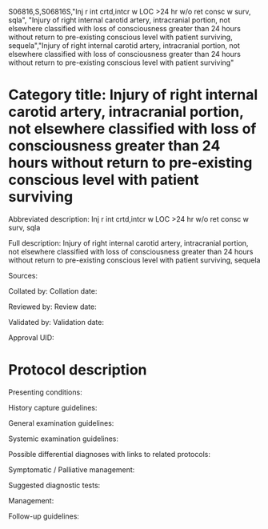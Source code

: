 S06816,S,S06816S,"Inj r int crtd,intcr w LOC >24 hr w/o ret consc w surv, sqla", "Injury of right internal carotid artery, intracranial portion, not elsewhere classified with loss of consciousness greater than 24 hours without return to pre-existing conscious level with patient surviving, sequela","Injury of right internal carotid artery, intracranial portion, not elsewhere classified with loss of consciousness greater than 24 hours without return to pre-existing conscious level with patient surviving"
# Category title: Injury of right internal carotid artery, intracranial portion, not elsewhere classified with loss of consciousness greater than 24 hours without return to pre-existing conscious level with patient surviving

Abbreviated description: Inj r int crtd,intcr w LOC >24 hr w/o ret consc w surv, sqla

Full description: Injury of right internal carotid artery, intracranial portion, not elsewhere classified with loss of consciousness greater than 24 hours without return to pre-existing conscious level with patient surviving, sequela

Sources:

Collated by:
Collation date:

Reviewed by:
Review date:

Validated by:
Validation date:

Approval UID:

# Protocol description

Presenting conditions:

History capture guidelines:

General examination guidelines:

Systemic examination guidelines:

Possible differential diagnoses with links to related protocols:

Symptomatic / Palliative management:

Suggested diagnostic tests:

Management:

Follow-up guidelines:
